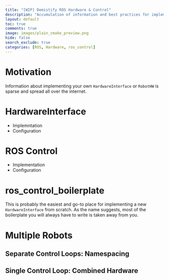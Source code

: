 ```yaml
---
title: "[WIP] Demistify ROS Hardware & Control"
description: "Accumulation of information and best practices for implementing your own ROS HardwareInterface for ros_control."
layout: default
toc: true
comments: true
image: images/plain_cmake_preview.png
hide: false
search_exclude: true
categories: [ROS, Hardware, ros_control]
---
```


# Motivation
Information about implementing your own `HardwareInterface` or `RobotHW` is sparse and spread all over the internet.

# HardwareInterface
- Implemntation
- Configuration

# ROS Control
- Implementation
- Configuration

# ros_control_boilerplate
This is probably the easiest and go-to place for implementing a new `HardwareInterface` from scratch.
As the name suggests, most of the boilerplate you will always have to write is taken away from you.

# Multiple Robots
## Separate Control Loops: Namespacing
## Single Control Loop: Combined Hardware

